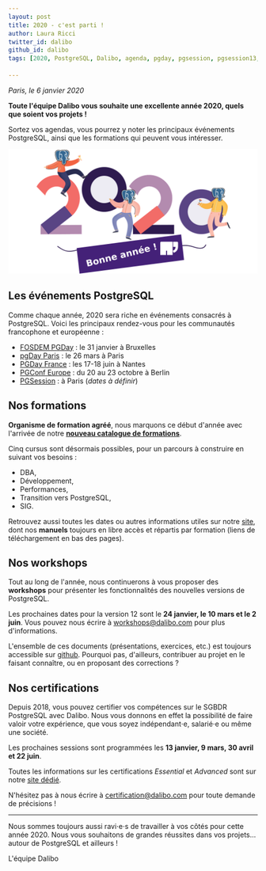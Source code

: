 ```yaml
---
layout: post
title: 2020 - c'est parti !
author: Laura Ricci
twitter_id: dalibo
github_id: dalibo
tags: [2020, PostgreSQL, Dalibo, agenda, pgday, pgsession, pgsession13, PGConf.EU, FOSDEM, workshops, formations]

---
```

*Paris, le 6 janvier 2020* 

**Toute l'équipe Dalibo vous souhaite une excellente année 2020, quels que soient vos projets !**

Sortez vos agendas, vous pourrez y noter les principaux événements PostgreSQL, ainsi que les formations qui peuvent vous intéresser.

<!--MORE-->

![voeux_2020](https://raw.githubusercontent.com/dalibo/blog/gh-pages/img/voeux_2020.png)


## Les événements PostgreSQL

Comme chaque année, 2020 sera riche en événements consacrés à PostgreSQL. Voici les principaux rendez-vous pour les communautés francophone et européenne :

  * [FOSDEM PGDay](https://2020.fosdempgday.org/) : le 31 janvier à Bruxelles
  * [pgDay Paris](https://2020.pgday.paris/) : le 26 mars à Paris
  * [PGDay France](https://www.postgresql.fr/pgday2020/accueil) : les 17-18 juin à Nantes
  * [PGConf Europe](https://2020.pgconf.eu/) : du 20 au 23 octobre à Berlin
  * [PGSession](https://dali.bo/2020_site_pgsessions) : à Paris (*dates à définir*)
 

## Nos formations

**Organisme de formation agréé**, nous marquons ce début d'année avec l'arrivée de notre **[nouveau catalogue de formations](https://dali.bo/catalogue-formations)**.

Cinq cursus sont désormais possibles, pour un parcours à construire en suivant vos besoins : 
  * DBA,
  * Développement,
  * Performances,
  * Transition vers PostgreSQL,
  * SIG.
  
Retrouvez aussi toutes les dates ou autres informations utiles sur notre [site](https://dali.bo/formations), dont nos **manuels** toujours en libre accès et répartis par formation (liens de téléchargement en bas des pages).


## Nos workshops

Tout au long de l'année, nous continuerons à vous proposer des **workshops** pour présenter les fonctionnalités des nouvelles
versions de PostgreSQL.

Les prochaines dates pour la version 12 sont le **24 janvier, le 10 mars et le 2 juin**. Vous pouvez nous écrire à [workshops@dalibo.com](workshops@dalibo.com) pour plus d'informations.

L'ensemble de ces documents (présentations, exercices, etc.) est toujours accessible sur [github](https://dali.bo/workshops_github). Pourquoi pas, d'ailleurs, contribuer au projet en le faisant connaître, ou en proposant des corrections ?


## Nos certifications

Depuis 2018, vous pouvez certifier vos compétences sur le SGBDR PostgreSQL avec Dalibo. Nous vous donnons en effet la possibilité de faire valoir votre expérience, que vous soyez indépendant⋅e, salarié⋅e ou même une société.

Les prochaines sessions sont programmées les **13 janvier, 9 mars, 30 avril et 22 juin**.

Toutes les informations sur les certifications *Essential* et *Advanced* sont sur notre [site dédié](https://dali.bo/site_certification).

N'hésitez pas à nous écrire à [certification@dalibo.com](certification@dalibo.com) pour toute demande de précisions !

----------------

Nous sommes toujours aussi ravi⋅e⋅s de travailler à vos côtés pour cette année 2020. Nous vous souhaitons de grandes réussites dans vos projets... autour de PostgreSQL et ailleurs !

L'équipe Dalibo
